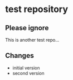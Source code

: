 test repository
===============

Please ignore
-------------

This is another test repo...

Changes
-------

* initial version
* second version

